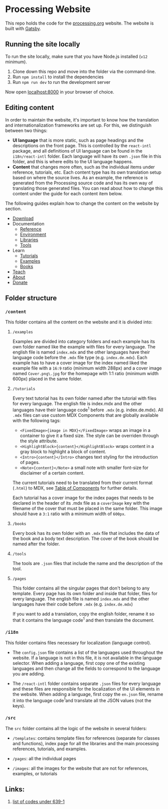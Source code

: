 # Processing Website

This repo holds the code for the [processing.org](https://processing.org) website. The website is built with [Gatsby](https://www.gatsbyjs.com/).

## Running the site locally

To run the site locally, make sure that you have Node.js installed (`v12` minimum).

1. Clone down this repo and move into the folder via the command-line.
2. Run `npm install` to install the dependencies
3. Run `npm run dev` to run the development server

Now open [localhost:8000](http://localhost:8000) in your browser of choice.

## Editing content

In order to maintain the website, it's important to know how the translation and internationalization frameworks are set up. For this, we distinguish between two things:

- **UI language** that is more static, such as page headings and the descriptions on the front page. This is controlled by the `react-intl` package, and all definitions of UI language can be found in the `i18n/react-intl` folder. Each language will have its own `.json` file in this folder, and this is where edits to the UI language happens.
- **Content** that changes more often, such as the individual items under reference, tutorials, etc. Each content type has its own translation setup based on where the source lives. As an example, the reference is generated from the Processing source code and has its own way of translating those generated files. You can read about how to change this content under the guide for each content item below.

The following guides explain how to change the content on the website by section.

- [Download](/docs/download.md)
- Documentation
  - [Reference](/docs/reference.md)
  - [Environment](#)
  - [Libraries](#)
  - [Tools](#)
- Learn
  - [Tutorials](#)
  - [Examples](#)
  - [Books](#)
- [Teach](#)
- [About](#)
- [Donate](#)

## Folder structure

### `/content`

This folder contains all the content on the website and it is divided into:

1. `/examples`

   Examples are divided into category folders and each example has its own folder named like the example with files for every language. The english file is named `index.mdx` and the other languages have their language code before the `.mdx` file type (e.g. `index.de.mdx`). Each example has to have a cover image for the index named liked the example file with a `16:9` ratio (minimum width 288px) and a cover image named `Cover.png\.jpg` for the homepage with 1:1 ratio (minimum width 600px) placed in the same folder.

2. `/tutorials`

   Every text tutorial has its own folder named after the tutorial with files for every language. The english file is index.mdx and the other languages have their language code<sup>1</sup> before `.mdx` (e.g. index.de.mdx). All `.mdx` files can use custom MDX Components that are globally available with the following tags:

   - `<FixedImage>{image in MDX}</FixedImage>` wraps an image in a container to give it a fixed size. The style can be overriden through the style attribute.
   - `<HighlightBlock>{content}</HighlightBlock>` wraps content in a gray block to highlight a block of content.
   - `<Intro>{content}</Intro>` changes text styling for the introduction of pages.
   - `<Note>{content}</Note>` a small note with smaller font-size for disclaimer of a certain content.

   The current tutorials need to be translated from their current format (`.html`) to MDX, see [Table of Components](https://mdxjs.com/table-of-components) for further details.

   Each tutorial has a cover image for the index pages that needs to be declared in the header of its .mdx file as a `coverImage` key with the filename of the cover that must be placed in the same folder. This image should have a `3:1` ratio with a minimum width of `600px`.

3. `/books`

   Every book has its own folder with an `.mdx` file that includes the data of the book and a body text description. The cover of the book should be named after the folder.

4. `/tools`

   The tools are `.json` files that include the name and the description of the tool.

5. `/pages`

   This folder contains all the singular pages that don't belong to any template. Every page has its own folder and inside that folder, files for every language. The english file is named `index.mdx` and the other languages have their code before `.mdx` (e.g. `index.de.mdx`)

   If you want to add a translation, copy the english folder, rename it so that it contains the language code<sup>1</sup> and then translate the document.

### `/i18n`

This folder contains files necessary for localization (language control).

- The `config.json` file contains a list of the languages used throughout the website. If a language is not in this file, it is not available in the language selector. When adding a language, first copy one of the existing languages and then change all the fields to correspond to the language you are adding.

- The `/react-intl` folder contains separate `.json` files for every language and these files are responsible for the localization of the UI elements in the website. When adding a language, first copy the `en.json` file, rename it into the language code<sup>1</sup>and translate all the JSON values (not the keys).

### `/src`

The `src` folder contains all the logic of the website in several folders:

- `/templates`: contains template files for references (separate for classes and functions), index page for all the libraries and the main processing references, tutorials, and examples.

- `/pages`: all the individual pages

- `/images`: all the images for the website that are not for references, examples, or tutorials

## Links:

1. [list of codes under 639-1](https://en.wikipedia.org/wiki/List_of_ISO_639-1_codes)
